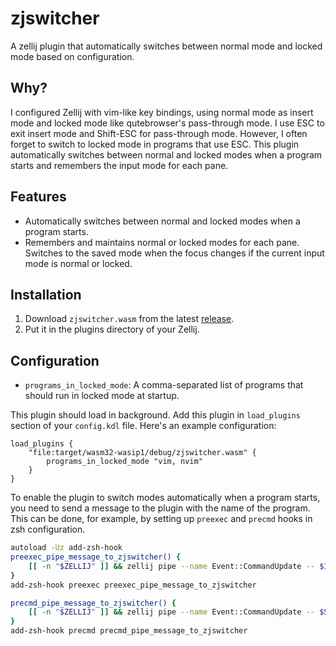 # zjswitcher

A zellij plugin that automatically switches between normal mode and locked mode based on configuration.

## Why?

I configured Zellij with vim-like key bindings, using normal mode as insert mode and locked mode like qutebrowser's pass-through mode. I use ESC to exit insert mode and Shift-ESC for pass-through mode. However, I often forget to switch to locked mode in programs that use ESC. This plugin automatically switches between normal and locked modes when a program starts and remembers the input mode for each pane.

## Features

- Automatically switches between normal and locked modes when a program starts.
- Remembers and maintains normal or locked modes for each pane. Switches to the saved mode when the focus changes if the current input mode is normal or locked.

## Installation

1. Download `zjswitcher.wasm` from the latest [release](https://github.com/WingsZeng/zjswitcher/releases).
2. Put it in the plugins directory of your Zellij.

## Configuration

- `programs_in_locked_mode`: A comma-separated list of programs that should run in locked mode at startup.

This plugin should load in background. Add this plugin in `load_plugins` section of your `config.kdl` file. Here's an example configuration:

```kdl
load_plugins {
    "file:target/wasm32-wasip1/debug/zjswitcher.wasm" {
        programs_in_locked_mode "vim, nvim"
    }
}
```

To enable the plugin to switch modes automatically when a program starts, you need to send a message to the plugin with the name of the program. This can be done, for example, by setting up `preexec` and `precmd` hooks in zsh configuration.

```sh
autoload -Uz add-zsh-hook
preexec_pipe_message_to_zjswitcher() {
    [[ -n "$ZELLIJ" ]] && zellij pipe --name Event::CommandUpdate -- $1
}
add-zsh-hook preexec preexec_pipe_message_to_zjswitcher

precmd_pipe_message_to_zjswitcher() {
    [[ -n "$ZELLIJ" ]] && zellij pipe --name Event::CommandUpdate -- $SHELL
}
add-zsh-hook precmd precmd_pipe_message_to_zjswitcher
```
